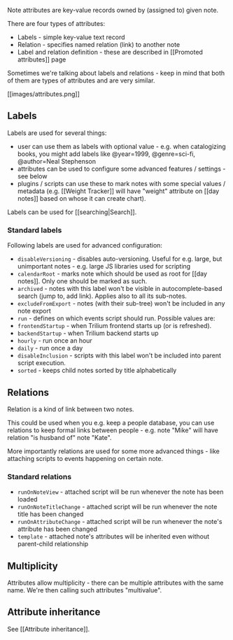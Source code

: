 Note attributes are key-value records owned by (assigned to) given note.

There are four types of attributes:

* Labels - simple key-value text record
* Relation - specifies named relation (link) to another note
* Label and relation definition - these are described in [[Promoted attributes]] page

Sometimes we're talking about labels and relations - keep in mind that both of them are types of attributes and are very similar.

[[images/attributes.png]]

## Labels
Labels are used for several things:

* user can use them as labels with optional value - e.g. when catalogizing books, you might add labels like @year=1999, @genre=sci-fi, @author=Neal Stephenson
* attributes can be used to configure some advanced features / settings - see below
* plugins / scripts can use these to mark notes with some special values / metadata (e.g. [[Weight Tracker]] will have "weight" attribute on [[day notes]] based on whose it can create chart).

Labels can be used for [[searching|Search]].

### Standard labels

Following labels are used for advanced configuration:

* `disableVersioning` - disables auto-versioning. Useful for e.g. large, but unimportant notes - e.g. large JS libraries used for scripting
* `calendarRoot` - marks note which should be used as root for [[day notes]]. Only one should be marked as such.
* `archived` - notes with this label won't be visible in autocomplete-based search (jump to, add link). Applies also to all its sub-notes.
* `excludeFromExport` - notes (with their sub-tree) won't be included in any note export
* `run` - defines on which events script should run. Possible values are:
 * `frontendStartup` - when Trilium frontend starts up (or is refreshed).
 * `backendStartup` - when Trilium backend starts up
 * `hourly` - run once an hour
 * `daily` - run once a day
* `disableInclusion` - scripts with this label won't be included into parent script execution.
* `sorted` - keeps  child notes sorted by title alphabetically

## Relations
Relation is a kind of link between two notes.

This could be used when you e.g. keep a people database, you can use relations to keep formal links between people - e.g. note "Mike" will have relation "is husband of" note "Kate".

More importantly relations are used for some more advanced things - like attaching scripts to events happening on certain note.

### Standard relations

* `runOnNoteView` - attached script will be run whenever the note has been loaded
* `runOnNoteTitleChange` - attached script will be run whenever the note title has been changed
* `runOnAttributeChange` - attached script will be run whenever the note's attribute has been changed
* `template` - attached note's attributes will be inherited even without parent-child relationship

## Multiplicity

Attributes allow multiplicity - there can be multiple attributes with the same name. We're then calling such attributes "multivalue".

## Attribute inheritance

See [[Attribute inheritance]].
